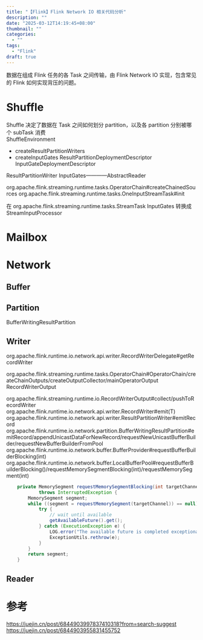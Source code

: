 ```yaml
---
title: "【Flink】Flink Network IO 相关代码分析"
description: ""
date: "2025-03-12T14:19:45+08:00"
thumbnail: ""
categories:
  - ""
tags:
  - "Flink"
draft: true
---
```

数据在组成 Flink 任务的各 Task 之间传输，由 Flink Network IO 实现，包含常见的 Flink 如何实现背压的问题。
# Shuffle
Shuffle 决定了数据在 Task 之间如何划分 partition，以及各 partition 分别被哪个 subTask 消费   
ShuffleEnvironment
- createResultPartitionWriters
- createInputGates
ResultPartitionDeploymentDescriptor
InputGateDeploymentDescriptor

ResultPartitionWriter
InputGates————AbstractReader

org.apache.flink.streaming.runtime.tasks.OperatorChain#createChainedSources
org.apache.flink.streaming.runtime.tasks.OneInputStreamTask#init

在 org.apache.flink.streaming.runtime.tasks.StreamTask
InputGates 转换成 StreamInputProcessor
# Mailbox

# Network
## Buffer
## Partition
BufferWritingResultPartition
## Writer


org.apache.flink.runtime.io.network.api.writer.RecordWriterDelegate#getRecordWriter


org.apache.flink.streaming.runtime.tasks.OperatorChain#OperatorChain/createChainOutputs/createOutputCollector/mainOperatorOutput
RecordWriterOutput

org.apache.flink.streaming.runtime.io.RecordWriterOutput#collect/pushToRecordWriter
org.apache.flink.runtime.io.network.api.writer.RecordWriter#emit(T)
org.apache.flink.runtime.io.network.api.writer.ResultPartitionWriter#emitRecord
org.apache.flink.runtime.io.network.partition.BufferWritingResultPartition#emitRecord/appendUnicastDataForNewRecord/requestNewUnicastBufferBuilder/requestNewBufferBuilderFromPool
org.apache.flink.runtime.io.network.buffer.BufferProvider#requestBufferBuilderBlocking(int)
org.apache.flink.runtime.io.network.buffer.LocalBufferPool#requestBufferBuilderBlocking()/requestMemorySegmentBlocking(int)/requestMemorySegment(int)
```java
    private MemorySegment requestMemorySegmentBlocking(int targetChannel)
            throws InterruptedException {
        MemorySegment segment;
        while ((segment = requestMemorySegment(targetChannel)) == null) {
            try {
                // wait until available
                getAvailableFuture().get();
            } catch (ExecutionException e) {
                LOG.error("The available future is completed exceptionally.", e);
                ExceptionUtils.rethrow(e);
            }
        }
        return segment;
    }
```
## Reader

# 参考
https://juejin.cn/post/6844903997837410318?from=search-suggest
https://juejin.cn/post/6844903955831455752